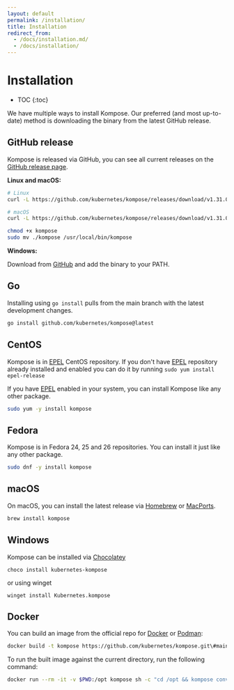 ```yaml
---
layout: default
permalink: /installation/
title: Installation
redirect_from:
  - /docs/installation.md/
  - /docs/installation/
---
```


# Installation

* TOC
{:toc}

We have multiple ways to install Kompose. Our preferred (and most up-to-date) method is downloading the binary from the latest GitHub release.

## GitHub release

Kompose is released via GitHub, you can see all current releases on the [GitHub release page](https://github.com/kubernetes/kompose/releases).

**Linux and macOS:**

```sh
# Linux
curl -L https://github.com/kubernetes/kompose/releases/download/v1.31.0/kompose-linux-amd64 -o kompose

# macOS
curl -L https://github.com/kubernetes/kompose/releases/download/v1.31.0/kompose-darwin-amd64 -o kompose

chmod +x kompose
sudo mv ./kompose /usr/local/bin/kompose
```

**Windows:**

Download from [GitHub](https://github.com/kubernetes/kompose/releases/download/v1.31.0/kompose-windows-amd64.exe) and add the binary to your PATH.

## Go

Installing using `go install` pulls from the main branch with the latest development changes.

```sh
go install github.com/kubernetes/kompose@latest
```

## CentOS

Kompose is in [EPEL](https://fedoraproject.org/wiki/EPEL) CentOS repository.
If you don't have [EPEL](https://fedoraproject.org/wiki/EPEL) repository already installed and enabled you can do it by running `sudo yum install epel-release`

If you have [EPEL](https://fedoraproject.org/wiki/EPEL) enabled in your system, you can install Kompose like any other package.

```bash
sudo yum -y install kompose
```

## Fedora

Kompose is in Fedora 24, 25 and 26 repositories. You can install it just like any other package.

```bash
sudo dnf -y install kompose
```

## macOS

On macOS, you can install the latest release via [Homebrew](https://brew.sh) or [MacPorts](https://www.macports.org/).

```bash
brew install kompose
```

## Windows

Kompose can be installed via [Chocolatey](https://chocolatey.org/packages/kubernetes-kompose)

```console
choco install kubernetes-kompose
```

or using winget

```console
winget install Kubernetes.kompose
```

## Docker

You can build an image from the official repo for [Docker](https://docs.docker.com/engine/reference/commandline/build/) or [Podman](https://docs.podman.io/en/latest/markdown/podman-build.1.html):

```bash
docker build -t kompose https://github.com/kubernetes/kompose.git\#main
```

To run the built image against the current directory, run the following command:

```bash
docker run --rm -it -v $PWD:/opt kompose sh -c "cd /opt && kompose convert"
```